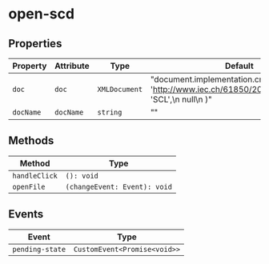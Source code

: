 # open-scd

## Properties

| Property  | Attribute | Type          | Default                                          |
|-----------|-----------|---------------|--------------------------------------------------|
| `doc`     | `doc`     | `XMLDocument` | "document.implementation.createDocument(\n    'http://www.iec.ch/61850/2003/SCL',\n    'SCL',\n    null\n  )" |
| `docName` | `docName` | `string`      | ""                                               |

## Methods

| Method        | Type                         |
|---------------|------------------------------|
| `handleClick` | `(): void`                   |
| `openFile`    | `(changeEvent: Event): void` |

## Events

| Event           | Type                         |
|-----------------|------------------------------|
| `pending-state` | `CustomEvent<Promise<void>>` |
